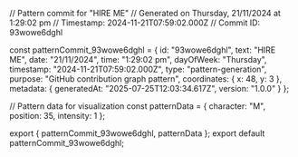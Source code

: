 // Pattern commit for "HIRE ME"
// Generated on Thursday, 21/11/2024 at 1:29:02 pm
// Timestamp: 2024-11-21T07:59:02.000Z
// Commit ID: 93wowe6dghl

const patternCommit_93wowe6dghl = {
  id: "93wowe6dghl",
  text: "HIRE ME",
  date: "21/11/2024",
  time: "1:29:02 pm",
  dayOfWeek: "Thursday",
  timestamp: "2024-11-21T07:59:02.000Z",
  type: "pattern-generation",
  purpose: "GitHub contribution graph pattern",
  coordinates: {
    x: 48,
    y: 3
  },
  metadata: {
    generatedAt: "2025-07-25T12:03:34.617Z",
    version: "1.0.0"
  }
};

// Pattern data for visualization
const patternData = {
  character: "M",
  position: 35,
  intensity: 1
};

export { patternCommit_93wowe6dghl, patternData };
export default patternCommit_93wowe6dghl;

